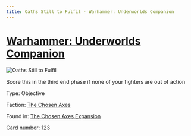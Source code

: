 ```yaml
---
title: Oaths Still to Fulfil - Warhammer: Underworlds Companion
---
```


# [Warhammer: Underworlds Companion](https://guidokessels.github.io/wh-underworlds)

  

![Oaths Still to Fulfil](https://warhammerunderworlds.com/wp-content/uploads/sites/6/2018/02/123_ENG.png)

Score this in the third end phase if none of your fighters are out of action

Type: Objective

Faction: [The Chosen Axes](https://guidokessels.github.io/wh-underworlds/factions/the-chosen-axes)

Found in: [The Chosen Axes Expansion](https://guidokessels.github.io/wh-underworlds/locations/the-chosen-axes-expansion)

Card number: 123
